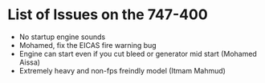 # List of Issues on the 747-400
<ul
><li>No startup engine sounds</li>
<li>Mohamed, fix the EICAS fire warning bug</li>
<li>Engine can start even if you cut bleed or generator mid start (Mohamed Aissa)</li>
<li>Extremely heavy and non-fps freindly model (Itmam Mahmud)</li>
</ul>
